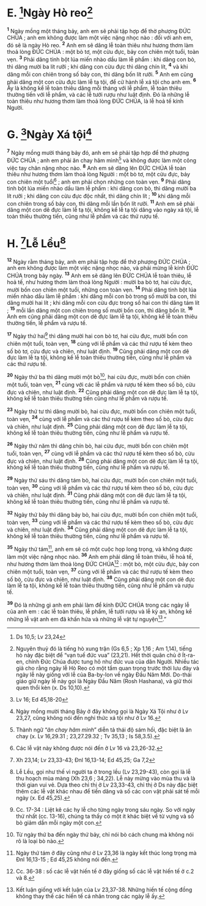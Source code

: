 # E. [^1*]Ngày Hò reo[^1]
<sup><b>1</b></sup> Ngày mồng một tháng bảy, anh em sẽ phải tập hợp để thờ phượng ĐỨC CHÚA ; anh em không được làm một việc nặng nhọc nào : đối với anh em, đó sẽ là ngày Hò reo. <sup><b>2</b></sup> Anh em sẽ dâng lễ toàn thiêu như hương thơm làm thoả lòng ĐỨC CHÚA : một bò tơ, một cừu đực, bảy con chiên một tuổi, toàn vẹn. <sup><b>3</b></sup> Phải dâng tinh bột lúa miến nhào dầu làm lễ phẩm : khi dâng con bò, thì dâng mười ba lít rưỡi ; khi dâng con cừu đực thì dâng chín lít, <sup><b>4</b></sup> và khi dâng mỗi con chiên trong số bảy con, thì dâng bốn lít rưỡi. <sup><b>5</b></sup> Anh em cũng phải dâng một con cừu đực làm lễ tạ tội, để cử hành lễ xá tội cho anh em. <sup><b>6</b></sup> Ấy là không kể lễ toàn thiêu dâng mỗi tháng với lễ phẩm, lễ toàn thiêu thường tiến với lễ phẩm, và các lễ tưới rượu như luật định. Đó là những lễ toàn thiêu như hương thơm làm thoả lòng ĐỨC CHÚA, là lễ hoả tế kính Người.

# G. [^2*]Ngày Xá tội[^2]
<sup><b>7</b></sup> Ngày mồng mười tháng bảy đó, anh em sẽ phải tập hợp để thờ phượng ĐỨC CHÚA ; anh em phải ăn chay hãm mình[^3] và không được làm một công việc tay chân nặng nhọc nào. <sup><b>8</b></sup> Anh em sẽ dâng lên ĐỨC CHÚA lễ toàn thiêu như hương thơm làm thoả lòng Người : một bò tơ, một cừu đực, bảy con chiên một tuổi[^4] ; anh em phải chọn những con toàn vẹn. <sup><b>9</b></sup> Phải dâng tinh bột lúa miến nhào dầu làm lễ phẩm : khi dâng con bò, thì dâng mười ba lít rưỡi ; khi dâng con cừu đực độc nhất, thì dâng chín lít ; <sup><b>10</b></sup> khi dâng mỗi con chiên trong số bảy con, thì dâng mỗi lần bốn lít rưỡi. <sup><b>11</b></sup> Anh em sẽ phải dâng một con dê đực làm lễ tạ tội, không kể lễ tạ tội dâng vào ngày xá tội, lễ toàn thiêu thường tiến, cũng như lễ phẩm và các thứ rượu tế.

# H. [^3*]Lễ Lều[^5]
<sup><b>12</b></sup> Ngày rằm tháng bảy, anh em phải tập hợp để thờ phượng ĐỨC CHÚA ; anh em không được làm một việc nặng nhọc nào, và phải mừng lễ kính ĐỨC CHÚA trong bảy ngày. <sup><b>13</b></sup> Anh em sẽ dâng lên ĐỨC CHÚA lễ toàn thiêu, lễ hoả tế, như hương thơm làm thoả lòng Người : mười ba bò tơ, hai cừu đực, mười bốn con chiên một tuổi, những con toàn vẹn. <sup><b>14</b></sup> Phải dâng tinh bột lúa miến nhào dầu làm lễ phẩm : khi dâng mỗi con bò trong số mười ba con, thì dâng mười hai lít ; khi dâng mỗi con cừu đực trong số hai con thì dâng tám lít ; <sup><b>15</b></sup> mỗi lần dâng một con chiên trong số mười bốn con, thì dâng bốn lít. <sup><b>16</b></sup> Anh em cũng phải dâng một con dê đực làm lễ tạ tội, không kể lễ toàn thiêu thường tiến, lễ phẩm và rượu tế.

<sup><b>17</b></sup> Ngày thứ hai[^6] thì dâng mười hai con bò tơ, hai cừu đực, mười bốn con chiên một tuổi, toàn vẹn, <sup><b>18</b></sup> cùng với lễ phẩm và các thứ rượu tế kèm theo số bò tơ, cừu đực và chiên, như luật định. <sup><b>19</b></sup> Cũng phải dâng một con dê đực làm lễ tạ tội, không kể lễ toàn thiêu thường tiến, cũng như lễ phẩm và các thứ rượu tế.

<sup><b>20</b></sup> Ngày thứ ba thì dâng mười một bò[^7], hai cừu đực, mười bốn con chiên một tuổi, toàn vẹn, <sup><b>21</b></sup> cùng với các lễ phẩm và rượu tế kèm theo số bò, cừu đực và chiên, như luật định. <sup><b>22</b></sup> Cũng phải dâng một con dê đực làm lễ tạ tội, không kể lễ toàn thiêu thường tiến cũng như lễ phẩm và rượu tế.

<sup><b>23</b></sup> Ngày thứ tư thì dâng mười bò, hai cừu đực, mười bốn con chiên một tuổi, toàn vẹn, <sup><b>24</b></sup> cùng với lễ phẩm và các thứ rượu tế kèm theo số bò, cừu đực và chiên, như luật định. <sup><b>25</b></sup> Cũng phải dâng một con dê đực làm lễ tạ tội, không kể lễ toàn thiêu thường tiến, cũng như lễ phẩm và rượu tế.

<sup><b>26</b></sup> Ngày thứ năm thì dâng chín bò, hai cừu đực, mười bốn con chiên một tuổi, toàn vẹn, <sup><b>27</b></sup> cùng với lễ phẩm và các thứ rượu tế kèm theo số bò, cừu đực và chiên, như luật định. <sup><b>28</b></sup> Cũng phải dâng một con dê đực làm lễ tạ tội, không kể lễ toàn thiêu thường tiến, cũng như lễ phẩm và rượu tế.

<sup><b>29</b></sup> Ngày thứ sáu thì dâng tám bò, hai cừu đực, mười bốn con chiên một tuổi, toàn vẹn, <sup><b>30</b></sup> cùng với lễ phẩm và các thứ rượu tế kèm theo số bò, cừu đực và chiên, như luật định. <sup><b>31</b></sup> Cũng phải dâng một con dê đực làm lễ tạ tội, không kể lễ toàn thiêu thường tiến, cũng như lễ phẩm và rượu tế.

<sup><b>32</b></sup> Ngày thứ bảy thì dâng bảy bò, hai cừu đực, mười bốn con chiên một tuổi, toàn vẹn, <sup><b>33</b></sup> cùng với lễ phẩm và các thứ rượu tế kèm theo số bò, cừu đực và chiên, như luật định. <sup><b>34</b></sup> Cũng phải dâng một con dê đực làm lễ tạ tội, không kể lễ toàn thiêu thường tiến, cũng như lễ phẩm và rượu tế.

<sup><b>35</b></sup> Ngày thứ tám[^8], anh em sẽ có một cuộc họp long trọng, và không được làm một việc nặng nhọc nào. <sup><b>36</b></sup> Anh em phải dâng lễ toàn thiêu, lễ hoả tế, như hương thơm làm thoả lòng ĐỨC CHÚA[^9] : một bò, một cừu đực, bảy con chiên một tuổi, toàn vẹn, <sup><b>37</b></sup> cùng với lễ phẩm và các thứ rượu tế kèm theo số bò, cừu đực và chiên, như luật định. <sup><b>38</b></sup> Cũng phải dâng một con dê đực làm lễ tạ tội, không kể lễ toàn thiêu thường tiến, cũng như lễ phẩm và rượu tế.

<sup><b>39</b></sup> Đó là những gì anh em phải làm để kính ĐỨC CHÚA trong các ngày lễ của anh em : các lễ toàn thiêu, lễ phẩm, lễ tưới rượu và lễ kỳ an, không kể những lễ vật anh em đã khấn hứa và những lễ vật tự nguyện[^10].”

[^1]: Nguyên thuỷ đó là tiếng hò xung trận (Gs 6,5 ; Xp 1,16 ; Am 1,14), tiếng hò này đặc biệt để “vạn tuế đức vua” (23,21). Hết thời quân chủ ở Ít-ra-en, chính Đức Chúa được tung hô như đức vua của dân Người. Nhiều tác giả cho rằng ngày lễ Hò Reo có một tầm quan trọng trước thời lưu đày và ngày lễ này giống với lễ của Ba-by-lon về ngày Đầu Năm Mới. Do-thái giáo giữ ngày lễ này gọi là Ngày Đầu Năm (Rosh Hashana), và giữ thói quen thổi kèn (x. Ds 10,10).
[^2]: Ngày mồng mười tháng Bảy ở đây không gọi là Ngày Xá Tội như ở Lv 23,27, cũng không nói đến nghi thức xá tội như ở Lv 16.
[^3]: Thành ngữ “<i>ăn chay hãm mình</i>” diễn tả thái độ sám hối, đặc biệt là ăn chay (x. Lv 16,29.31 ; 23,27.29.32 ; Tv 35,13 ; Is 58,3.5).
[^4]: Các lễ vật này không được nói đến ở Lv 16 và 23,26-32.
[^5]: Lễ Lều, gọi như thế vì người ta ở trong lều (Lv 23,29-43), còn gọi là lễ thu hoạch mùa màng (Xh 23,6 ; 34,22). Lễ này mừng vào mùa thu và là thời gian vui vẻ. Dựa theo chỉ thị ở Lv 23,33-43, chỉ thị ở Ds này đặc biệt thêm các lễ vật khác nhau để tiến dâng và số các con vật phải sát tế mỗi ngày (x. Ed 45,25).
[^6]: Cc. 17-34 : Liệt kê các hy lễ cho từng ngày trong sáu ngày. So với ngày thứ nhất (cc. 13-16), chúng ta thấy có một ít khác biệt về từ vựng và số bò giảm dần mỗi ngày một con.
[^7]: Từ ngày thứ ba đến ngày thứ bảy, chỉ nói bò cách chung mà không nói rõ là loại bò nào.
[^8]: Ngày thứ tám ở đây cũng như ở Lv 23,36 là ngày kết thúc long trọng mà Đnl 16,13-15 ; Ed 45,25 không nói đến.
[^9]: Cc. 36-38 : số các lễ vật hiến tế ở đây giống số các lễ vật hiến tế ở c.2 và 8.
[^10]: Kết luận giống với kết luận của Lv 23,37-38. Những hiến tế cộng đồng không thay thế các hiến tế cá nhân trong các ngày lễ ấy.
[^1*]: Ds 10,5; Lv 23,24
[^2*]: Lv 16; Ed 45,18-20
[^3*]: Xh 23,14; Lv 23,33-43; Đnl 16,13-14; Ed 45,25; Ga 7,2
